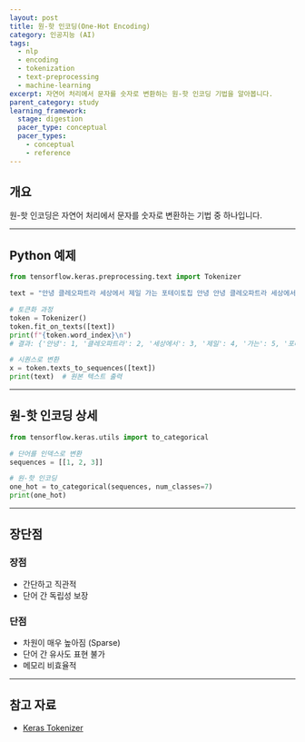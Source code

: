 ```yaml
---
layout: post
title: 원-핫 인코딩(One-Hot Encoding)
category: 인공지능 (AI)
tags:
  - nlp
  - encoding
  - tokenization
  - text-preprocessing
  - machine-learning
excerpt: 자연어 처리에서 문자를 숫자로 변환하는 원-핫 인코딩 기법을 알아봅니다.
parent_category: study
learning_framework:
  stage: digestion
  pacer_type: conceptual
  pacer_types:
    - conceptual
    - reference
---
```


## 개요

원-핫 인코딩은 자연어 처리에서 문자를 숫자로 변환하는 기법 중 하나입니다.

---

## Python 예제

```python
from tensorflow.keras.preprocessing.text import Tokenizer

text = "안녕 클레오파트라 세상에서 제일 가는 포테이토칩 안녕 안녕 클레오파트라 세상에서 제일 가는"

# 토큰화 과정
token = Tokenizer()
token.fit_on_texts([text])
print(f"{token.word_index}\n")
# 결과: {'안녕': 1, '클레오파트라': 2, '세상에서': 3, '제일': 4, '가는': 5, '포테이토칩': 6}

# 시퀀스로 변환
x = token.texts_to_sequences([text])
print(text)  # 원본 텍스트 출력
```

---

## 원-핫 인코딩 상세

```python
from tensorflow.keras.utils import to_categorical

# 단어를 인덱스로 변환
sequences = [[1, 2, 3]]

# 원-핫 인코딩
one_hot = to_categorical(sequences, num_classes=7)
print(one_hot)
```

---

## 장단점

### 장점
- 간단하고 직관적
- 단어 간 독립성 보장

### 단점
- 차원이 매우 높아짐 (Sparse)
- 단어 간 유사도 표현 불가
- 메모리 비효율적

---

## 참고 자료

- [Keras Tokenizer](https://www.tensorflow.org/api_docs/python/tf/keras/preprocessing/text/Tokenizer)
